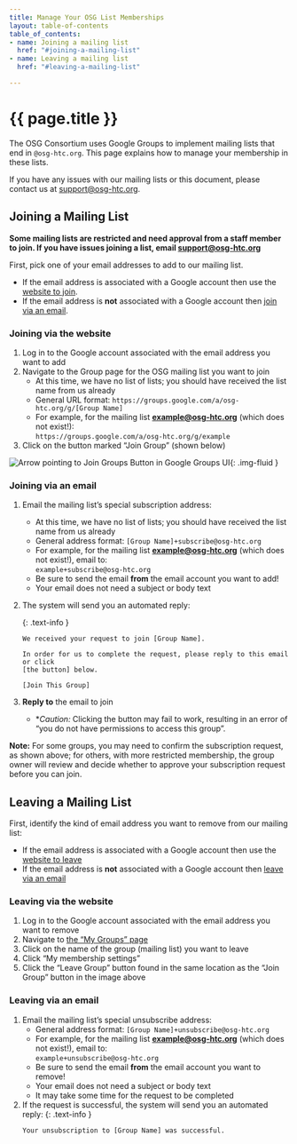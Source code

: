 ```yaml
---
title: Manage Your OSG List Memberships
layout: table-of-contents
table_of_contents:
- name: Joining a mailing list
  href: "#joining-a-mailing-list"
- name: Leaving a mailing list
  href: "#leaving-a-mailing-list"

---
```


# {{ page.title }}

The OSG Consortium uses Google Groups to implement mailing lists that end in ```@osg-htc.org```.
This page explains how to manage your membership in these lists.

If you have any issues with our mailing lists or this document,
please contact us at [support@osg-htc.org](mailto:support@osg-htc.org).

## Joining a Mailing List

**Some mailing lists are restricted and need approval from a staff member to join.
If you have issues joining a list, email [support@osg-htc.org](mailto:support@osg-htc.org)**

First, pick one of your email addresses to add to our mailing list.
-   If the email address is associated with a Google account then use the [website to join](#joining-via-the-website).
-   If the email address is **not** associated with a Google account then [join via an email](#joining-via-an-email).

### Joining via the website

1.  Log in to the Google account associated with the email address you want to add
1.  Navigate to the Group page for the OSG mailing list you want to join
    -   At this time, we have no list of lists; you should have received the list name from us already
    -   General URL format: ```https://groups.google.com/a/osg-htc.org/g/[Group Name]```
    -   For example, for the mailing list **example@osg-htc.org** (which does not exist!):<br>
        ```https://groups.google.com/a/osg-htc.org/g/example```
1.  Click on the button marked “Join Group” (shown below)

![Arrow pointing to Join Groups Button in Google Groups UI](../assets/images/Google_Group_Join_UI.png){: .img-fluid }

### Joining via an email

1.  Email the mailing list’s special subscription address:
    -   At this time, we have no list of lists; you should have received the list name from us already
    -   General address format: ```[Group Name]+subscribe@osg-htc.org```
    -   For example, for the mailing list **example@osg-htc.org** (which does not exist!), email to:<br>
        ```example+subscribe@osg-htc.org```
    -   Be sure to send the email **from** the email account you want to add!
    -   Your email does not need a subject or body text
1.  The system will send you an automated reply:

    {: .text-info }
    ```
    We received your request to join [Group Name].
    
    In order for us to complete the request, please reply to this email or click
    [the button] below.
    
    [Join This Group]
    ```
3.  **Reply to** the email to join
    -   **Caution:* Clicking the button may fail to work,
        resulting in an error of “you do not have permissions to access this group”.

**Note:**
For some groups, you may need to confirm the subscription request, as shown above;
for others, with more restricted membership, the group owner will review and decide whether
to approve your subscription request before you can join.

## Leaving a Mailing List

First, identify the kind of email address you want to remove from our mailing list:
-   If the email address is associated with a Google account then use the [website to leave](#leaving-via-the-website)
-   If the email address is **not** associated with a Google account then [leave via an email](#leaving-via-an-email)

### Leaving via the website

1.  Log in to the Google account associated with the email address you want to remove
1.  Navigate to [the “My Groups” page](https://groups.google.com/my-groups)
1.  Click on the name of the group (mailing list) you want to leave
1.  Click “My membership settings”
1.  Click the “Leave Group” button found in the same location as the “Join Group” button in the image above

### Leaving via an email

1.  Email the mailing list’s special unsubscribe address:
    -   General address format: ```[Group Name]+unsubscribe@osg-htc.org```
    -   For example, for the mailing list **example@osg-htc.org** (which does not exist!), email to:<br>
        ```example+unsubscribe@osg-htc.org```
    -   Be sure to send the email **from** the email account you want to remove!
    -   Your email does not need a subject or body text
    -   It may take some time for the request to be completed
1.  If the request is successful, the system will send you an automated reply:
    {: .text-info }
    ```
    Your unsubscription to [Group Name] was successful.
    ```
